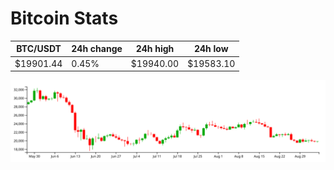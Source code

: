 # Bitcoin Stats

BTC/USDT|24h change|24h high|24h low|
|---|---|---|---|
|$19901.44|0.45%|$19940.00|$19583.10|

<img src="./chart.svg">

